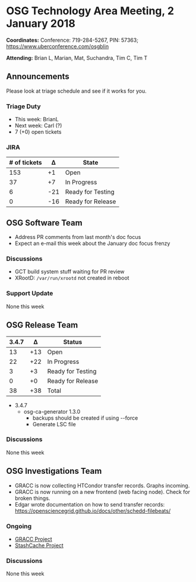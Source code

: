 # OSG Technology Area Meeting,  2 January 2018

**Coordinates:** Conference: 719-284-5267, PIN: 57363; <https://www.uberconference.com/osgblin>

**Attending:** Brian L, Marian, Mat, Suchandra, Tim C, Tim T


## Announcements

Please look at triage schedule and see if it works for you.

### Triage Duty

-   This week: BrianL
-   Next week: Carl (?)
-   7 (+0) open tickets


### JIRA

| # of tickets | &Delta; | State             |
|------------- |-------- |------------------ |
| 153          | +1      | Open              |
| 37           | +7      | In Progress       |
| 6            | -21     | Ready for Testing |
| 0            | -16     | Ready for Release |


## OSG Software Team

-   Address PR comments from last month's doc focus
-   Expect an e-mail this week about the January doc focus frenzy

### Discussions

-   GCT build system stuff waiting for PR review
-   XRootD: `/var/run/xrootd` not created in reboot


### Support Update

None this week


## OSG Release Team

| 3.4.7 | &Delta; | Status            |
|------ |-------- |------------------ |
| 13    | +13     | Open              |
| 22    | +22     | In Progress       |
| 3     | +3      | Ready for Testing |
| 0     | +0      | Ready for Release |
| 38    | +38     | Total             |

-   3.4.7
    -   osg-ca-generator 1.3.0
        -   backups should be created if using --force
        -   Generate LSC file

### Discussions

None this week


## OSG Investigations Team

-   GRACC is now collecting HTCondor transfer records.  Graphs incoming.
-   GRACC is now running on a new frontend (web facing node).  Check for broken things.
-   Edgar wrote documentation on how to send transfer records: https://opensciencegrid.github.io/docs/other/schedd-filebeats/

### Ongoing

-   [GRACC Project](https://jira.opensciencegrid.org/projects/GRACC/)
-   [StashCache Project](https://opensciencegrid.github.io/StashCache/)


### Discussions

None this week

